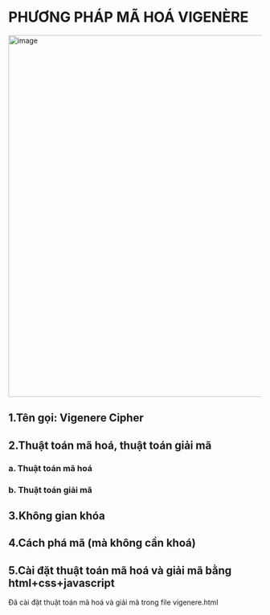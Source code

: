 # PHƯƠNG PHÁP MÃ HOÁ VIGENÈRE
<img width="1280" height="720" alt="image" src="https://github.com/user-attachments/assets/17dba956-b58f-4bc1-8aa7-b09cbce6d7bd" />

## 1.Tên gọi: Vigenere Cipher
## 2.Thuật toán mã hoá, thuật toán giải mã
### a. Thuật toán mã hoá
### b. Thuật toán giải mã
## 3.Không gian khóa
## 4.Cách phá mã (mà không cần khoá)
## 5.Cài đặt thuật toán mã hoá và giải mã bằng html+css+javascript
Đã cài đặt thuật toán mã hoá và giải mã trong file vigenere.html
